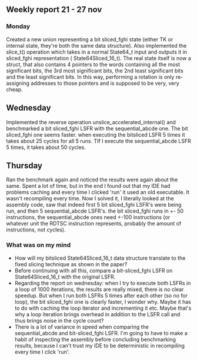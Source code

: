 ## Weekly report 21 - 27 nov

### Monday

Created a new union representing a bit sliced_fghi state (either TK or internal state, they're both the same data structure).
Also implemented the slice_t() operation which takes in a normal State64_t input and outputs it in sliced_fghi representation (
State64Sliced_16_t). The real state itself is now a struct, that also contains 4 pointers to the words containing all
the most significant bits, the 3rd most significant bits, the 2nd least significant bits and the least significant bits.
In this way, performing a rotation is only re-assigning addresses to those pointers and is supposed to be very, very
cheap.

## Wednesday

Implemented the reverse operation unslice_accelerated_internal() and benchmarked a bit sliced_fghi LSFR with the sequential_abcde one. The bit sliced_fghi
one seems faster. when executing the bitsliced LSFR 5 times it takes about 25 cycles for all 5 runs. TIf I execute the
sequential_abcde LSFR 5 times, it takes about 50 cycles.

## Thursday

Ran the benchmark again and noticed the results were again about the same. Spent a lot of time, but in the end I found
out that my IDE had problems caching and every time I clicked 'run' it used an old executable. It wasn't recompiling
every time. Now I solved it, I literally looked at the assembly code, saw that indeed first 5 bit sliced_fghi LSFR's were
being run, and then 5 sequential_abcde LSFR's. the bit sliced_fghi runs in +- 50 instructions, the sequential_abcde ones need +-100
instructions (or whatever unit the RDTSC instruction represents, probably the amount of instructions, not cycles).

### What was on my mind

- How will my bitsliced State64Sliced_16_t data structure translate to the fixed slicing technique as shown in the
  paper?
- Before continuing with all this, compare a bit-sliced_fghi LSFR on State64Sliced_16_t with the original LSFR.
- Regarding the report on wednesday: when I try to execute both LSFRs in a loop of 1000 iterations, the results are
  really mixed, there is no clear speedup. But when I run both LSFRs 5 times after each other (so no for loop), the bit
  sliced_fghi one is clearly faster, I wonder why. Maybe it has to do with caching the loop iterator and incrementing it etc.
  Maybe that's why a loop iteration brings overhead in addition to the LSFR call and thus brings noise in the cycle
  count?
- There is a lot of variance in speed when comparing the sequential_abcde and bit-sliced_fghi LSFR. I'm going to have to make a
  habit of inspecting the assembly before concluding benchmarking results, because I can't trust my IDE to be
  deterministic in recompiling every time I click 'run'.
